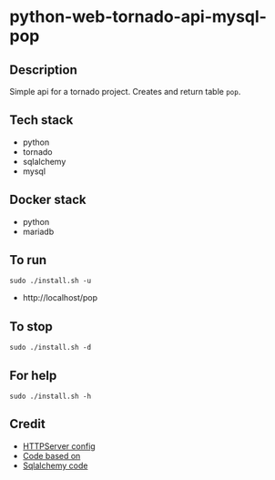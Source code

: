 # python-web-tornado-api-mysql-pop

## Description
Simple api for a tornado project.
Creates and return table `pop`.

## Tech stack
- python
- tornado
- sqlalchemy
- mysql

## Docker stack
- python
- mariadb

## To run
`sudo ./install.sh -u`
- http://localhost/pop

## To stop
`sudo ./install.sh -d`

## For help
`sudo ./install.sh -h`

## Credit
- [HTTPServer config](https://phrase.com/blog/posts/tornado-web-framework-i18n/)
- [Code based on](https://www.tornadoweb.org/en/stable/)
- [Sqlalchemy code](https://medium.com/swlh/tornado-and-sqlalchemy-847eecbc0445)
